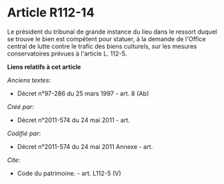 # Article R112-14

Le président du tribunal de grande instance du lieu dans le ressort duquel se trouve le bien est compétent pour statuer, à la
demande de l'Office central de lutte contre le trafic des biens culturels, sur les mesures conservatoires prévues à l'article
L. 112-5.

**Liens relatifs à cet article**

_Anciens textes_:

  - Décret n°97-286 du 25 mars 1997 - art. 8 (Ab)

_Créé par_:

  - Décret n°2011-574 du 24 mai 2011  - art.

_Codifié par_:

  - Décret n°2011-574 du 24 mai 2011 Annexe - art.

_Cite_:

  - Code du patrimoine. - art. L112-5 (V)
